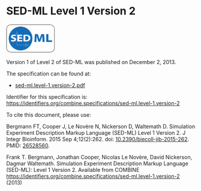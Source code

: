 # SED-ML Level 1 Version 2
<img src="./files/sed-ml.png" alt="SED-ML logo" height="75"/>

Version 1 of Level 2 of SED-ML was published on December 2, 2013.

The specification can be found at:
* [sed-ml.level-1.version-2.pdf](./files/sed-ml.level-1.version-2.pdf)

Identifier for this specification is: https://identifiers.org/combine.specifications/sed-ml.level-1.version-2

To cite this document, please use:

Bergmann FT, Cooper J, Le Novère N, Nickerson D, Waltemath D. Simulation Experiment Description Markup Language (SED-ML) Level 1 Version 2. J Integr Bioinform. 2015 Sep 4;12(2):262. doi: [10.2390/biecoll-jib-2015-262](https://doi.org/10.2390/biecoll-jib-2015-262). PMID: [26528560](http://identifier.org/pubmed/26528560).

Frank T. Bergmann, Jonathan Cooper, Nicolas Le Novère, David Nickerson, Dagmar Waltemath. Simulation Experiment Description Markup Language (SED-ML): Level 1 Version 2. Available from COMBINE <https://identifiers.org/combine.specifications/sed-ml.level-1.version-2> (2013)
